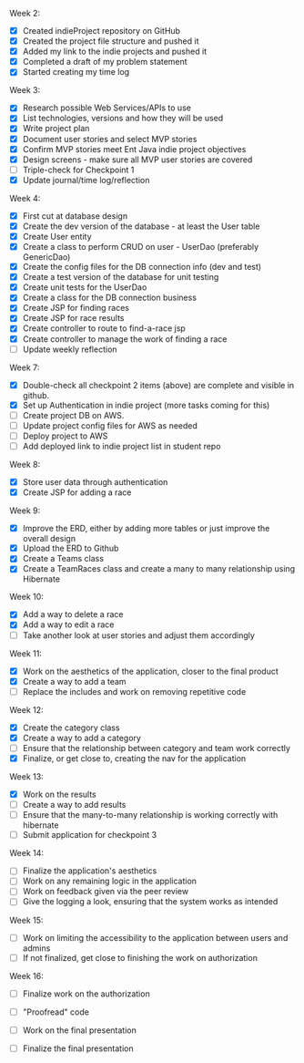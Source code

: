 Week 2:

- [x] Created indieProject repository on GitHub 
- [x] Created the project file structure and pushed it 
- [x] Added my link to the indie projects and pushed it 
- [x] Completed a draft of my problem statement 
- [x] Started creating my time log 

Week 3: 

- [x] Research possible Web Services/APIs to use
- [x] List technologies, versions and how they will be used 
- [x] Write project plan 
- [x] Document user stories and select MVP stories 
- [x] Confirm MVP stories meet Ent Java indie project objectives 
- [x] Design screens - make sure all MVP user stories are covered 
- [ ] Triple-check for Checkpoint 1
- [x] Update journal/time log/reflection <br>

Week 4:

- [x] First cut at database design 
- [x] Create the dev version of the database - at least the User table 
- [x] Create User entity 
- [x] Create a class to perform CRUD on user - UserDao (preferably GenericDao) 
- [x] Create the config files for the DB connection info (dev and test) 
- [x] Create a test version of the database for unit testing 
- [x] Create unit tests for the UserDao 
- [x] Create a class for the DB connection business 
- [x] Create JSP for finding races 
- [x] Create JSP for race results 
- [x] Create controller to route to find-a-race jsp 
- [x] Create controller to manage the work of finding a race 
- [ ] Update weekly reflection<br>

Week 7:

- [X] Double-check all checkpoint 2 items (above) are complete and visible in github.
- [X] Set up Authentication in indie project (more tasks coming for this)
- [ ] Create project DB on AWS.
- [ ] Update project config files for AWS as needed
- [ ] Deploy project to AWS
- [ ] Add deployed link to indie project list in student repo

Week 8:

- [X] Store user data through authentication
- [X] Create JSP for adding a race

Week 9:

- [X] Improve the ERD, either by adding more tables or just improve the overall design
- [X] Upload the ERD to Github
- [X] Create a Teams class
- [X] Create a TeamRaces class and create a many to many relationship using Hibernate

Week 10:

- [X] Add a way to delete a race
- [X] Add a way to edit a race
- [ ] Take another look at user stories and adjust them accordingly

Week 11:

- [X] Work on the aesthetics of the application, closer to the final product
- [X] Create a way to add a team
- [ ] Replace the includes and work on removing repetitive code

Week 12:

- [X] Create the category class
- [X] Create a way to add a category
- [ ] Ensure that the relationship between category and team work correctly
- [X] Finalize, or get close to, creating the nav for the application

Week 13:

- [X] Work on the results
- [ ] Create a way to add results
- [ ] Ensure that the many-to-many relationship is working correctly with hibernate
- [ ] Submit application for checkpoint 3

Week 14:

- [ ] Finalize the application's aesthetics
- [ ] Work on any remaining logic in the application
- [ ] Work on feedback given via the peer review
- [ ] Give the logging a look, ensuring that the system works as intended

Week 15:

- [ ] Work on limiting the accessibility to the application between users and admins
- [ ] If not finalized, get close to finishing the work on authorization

Week 16:

- [ ] Finalize work on the authorization
- [ ] "Proofread" code
- [ ] Work on the final presentation
- [ ] Finalize the final presentation






